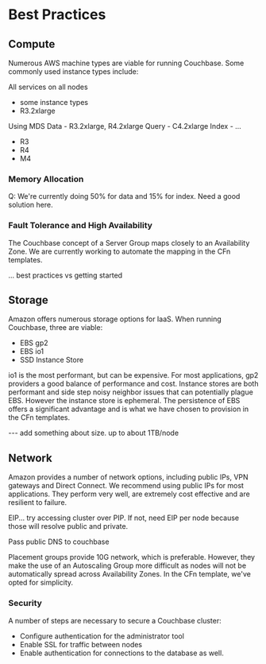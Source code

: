 # Best Practices

## Compute

Numerous AWS machine types are viable for running Couchbase.  Some commonly used instance types include:

All services on all nodes
* some instance types
* R3.2xlarge

Using MDS
Data - R3.2xlarge, R4.2xlarge
Query - C4.2xlarge
Index - ...

* R3
* R4
* M4

### Memory Allocation

Q: We're currently doing 50% for data and 15% for index.  Need a good solution here.

### Fault Tolerance and High Availability

The Couchbase concept of a Server Group maps closely to an Availability Zone.  We are currently working to automate the mapping in the CFn templates.

... best practices vs getting started

## Storage

Amazon offers numerous storage options for IaaS.  When running Couchbase, three are viable:

* EBS gp2
* EBS io1
* SSD Instance Store

io1 is the most performant, but can be expensive.  For most applications, gp2 providers a good balance of performance and cost.  Instance stores are both performant and side step noisy neighbor issues that can potentially plague EBS.  However the instance store is ephemeral.  The persistence of EBS offers a significant advantage and is what we have chosen to provision in the CFn templates.

--- add something about size.  up to about 1TB/node

## Network

Amazon provides a number of network options, including public IPs, VPN gateways and Direct Connect.  We recommend using public IPs for most applications.  They perform very well, are extremely cost effective and are resilient to failure.

EIP... try accessing cluster over PIP.  If not, need EIP per node because those will resolve public and private.

Pass public DNS to couchbase

Placement groups provide 10G network, which is preferable.  However, they make the use of an Autoscaling Group more difficult as nodes will not be automatically spread across Availability Zones.  In the CFn template, we've opted for simplicity.

### Security

A number of steps are necessary to secure a Couchbase cluster:
* Configure authentication for the administrator tool
* Enable SSL for traffic between nodes
* Enable authentication for connections to the database as well.
